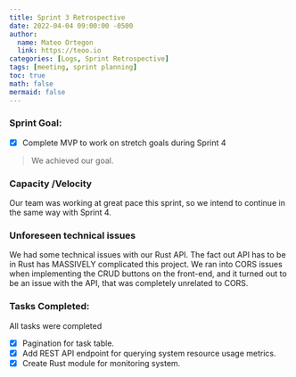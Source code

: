 ```yaml
---
title: Sprint 3 Retrospective
date: 2022-04-04 09:00:00 -0500
author:
  name: Mateo Ortegon
  link: https://teoo.io
categories: [Logs, Sprint Retrospective]
tags: [meeting, sprint planning]
toc: true
math: false
mermaid: false
---
```

### Sprint Goal:
- [x] Complete MVP to work on stretch goals during Sprint 4
> We achieved our goal.

### Capacity /Velocity
Our team was working at great pace this sprint, so we intend to continue in the same way with Sprint 4.

### Unforeseen technical issues
We had some technical issues with our Rust API. The fact out API has to be in Rust has MASSIVELY complicated this project.
We ran into CORS issues when implementing the CRUD buttons on the front-end, and it turned out to be an issue with the API, that was completely unrelated to CORS.

### Tasks Completed:
All tasks were completed
- [x] Pagination for task table.
- [x] Add REST API endpoint for querying system resource usage metrics.
- [x] Create Rust module for monitoring system.
